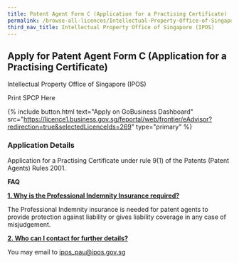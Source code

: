 ```yaml
---
title: Patent Agent Form C (Application for a Practising Certificate)
permalink: /browse-all-licences/Intellectual-Property-Office-of-Singapore-(IPOS)/Patent-Agent-Form-C-(Application-for-a-Practising-Certificate)
third_nav_title: Intellectual Property Office of Singapore (IPOS)
---
```


## Apply for Patent Agent Form C (Application for a Practising Certificate)

Intellectual Property Office of Singapore (IPOS)

Print SPCP Here

{% include button.html text="Apply on GoBusiness Dashboard" src="https://licence1.business.gov.sg/feportal/web/frontier/eAdvisor?redirection=true&selectedLicenceIds=269" type="primary" %}

### Application Details
<p>Application for a Practising Certificate under rule 9(1) of the Patents (Patent Agents) Rules 2001.</p>
<p><strong>FAQ</strong></p>

<p><strong><u>1. Why is the Professional Indemnity Insurance required?</u></strong></p>
<p>The Professional Indemnity insurance is needed for patent agents to provide protection against liability or gives liability coverage in any case of misjudgement.</p>
<p><strong><u>2. Who can I contact for further details?</u></strong></p>
<p>You may email to <a href="mailto:ipos_pau@ipos.gov.sg">ipos_pau@ipos.gov.sg</a></p>

